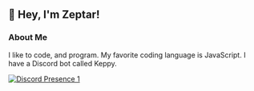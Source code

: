 ## 👋 Hey, I'm Zeptar!
### About Me

I like to code, and program. My favorite coding language is JavaScript.
I have a Discord bot called Keppy.

[![Discord Presence 1](https://lanyard.cnrad.dev/api/893211748767768606)](https://discord.com/users/893211748767768606)

